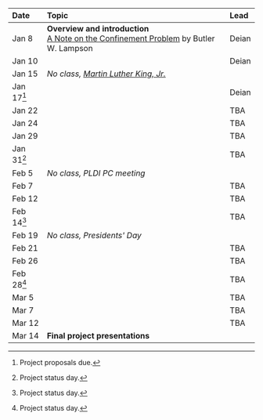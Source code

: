 **Date**   | **Topic** | **Lead**
:----------|:-----------------------------------------------------------------------------------------|:----------
Jan  8     | **Overview and introduction** <br> [A Note on the Confinement Problem](papers/lampson:confinement.pdf) by Butler W. Lampson | Deian
Jan 10     | | Deian
Jan 15     | *No class, [Martin Luther King, Jr.](https://en.wikipedia.org/wiki/Martin_Luther_King_Jr.)* |
Jan 17[^1] | | Deian
Jan 22     | | TBA
Jan 24     | | TBA
Jan 29     | | TBA
Jan 31[^2] | | TBA
Feb  5     | *No class, PLDI PC meeting* |
Feb  7     | | TBA
Feb 12     | | TBA
Feb 14[^2] | | TBA
Feb 19     | *No class, Presidents' Day* |
Feb 21     | | TBA
Feb 26     | | TBA
Feb 28[^2] | | TBA
Mar  5     | | TBA
Mar  7     | | TBA
Mar 12     | | TBA
Mar 14     | **Final project presentations** |

[^1]: Project proposals due.
[^2]: Project status day.
